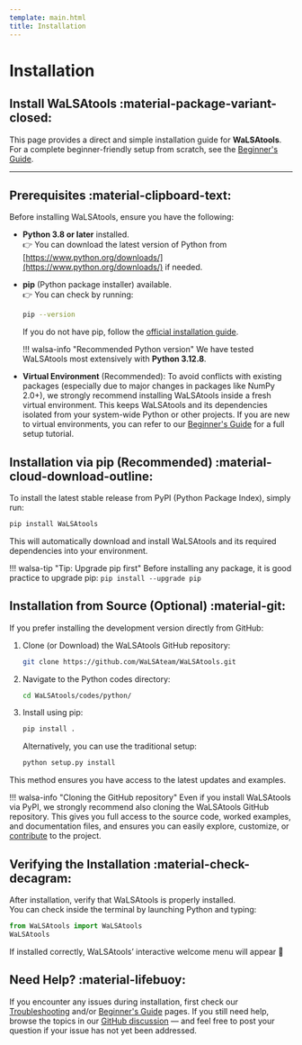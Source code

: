 ```yaml
---
template: main.html
title: Installation
---
```


# Installation

## Install WaLSAtools :material-package-variant-closed:

This page provides a direct and simple installation guide for **WaLSAtools**.    
For a complete beginner-friendly setup from scratch, see the [Beginner's Guide](https://walsa.tools/python/beginner-friendly-guide/).

---

## Prerequisites :material-clipboard-text:

Before installing WaLSAtools, ensure you have the following:

- **Python 3.8 or later** installed.  
  👉 You can download the latest version of Python from [https://www.python.org/downloads/](https://www.python.org/downloads/) if needed.

- **pip** (Python package installer) available.  
  👉 You can check by running:
    ```bash
    pip --version
    ```
    If you do not have pip, follow the [official installation guide](https://pip.pypa.io/en/stable/installation/).

    !!! walsa-info "Recommended Python version"
        We have tested WaLSAtools most extensively with **Python 3.12.8**.

- **Virtual Environment** (Recommended):
    To avoid conflicts with existing packages (especially due to major changes in packages like NumPy 2.0+),
    we strongly recommend installing WaLSAtools inside a fresh virtual environment.
    This keeps WaLSAtools and its dependencies isolated from your system-wide Python or other projects.
    If you are new to virtual environments, you can refer to our [Beginner's Guide](https://walsa.tools/python/beginner-friendly-guide/) for a full setup tutorial.

## Installation via pip (Recommended) :material-cloud-download-outline:

To install the latest stable release from PyPI (Python Package Index), simply run:
```bash
pip install WaLSAtools
```
This will automatically download and install WaLSAtools and its required dependencies into your environment.

!!! walsa-tip "Tip: Upgrade pip first"
    Before installing any package, it is good practice to upgrade pip:
    ```
    pip install --upgrade pip
    ```

## Installation from Source (Optional) :material-git:

If you prefer installing the development version directly from GitHub:

1. Clone (or Download) the WaLSAtools GitHub repository:
    ```bash
    git clone https://github.com/WaLSAteam/WaLSAtools.git
    ```

2. Navigate to the Python codes directory:
    ```bash
    cd WaLSAtools/codes/python/
    ```

3. Install using pip:
    ```bash
    pip install .
    ```
    Alternatively, you can use the traditional setup:
    ```bash
    python setup.py install
    ```

This method ensures you have access to the latest updates and examples.

!!! walsa-info "Cloning the GitHub repository"
    Even if you install WaLSAtools via PyPI, we strongly recommend also cloning the WaLSAtools GitHub repository. This gives you full access to the source code, worked examples, and documentation files, and ensures you can easily explore, customize, or [contribute](https://walsa.tools/contribution/) to the project.

## Verifying the Installation :material-check-decagram:

After installation, verify that WaLSAtools is properly installed.    
You can check inside the terminal by launching Python and typing:  
```python
from WaLSAtools import WaLSAtools
WaLSAtools
```
If installed correctly, WaLSAtools’ interactive welcome menu will appear 🎉

## Need Help? :material-lifebuoy:

If you encounter any issues during installation, first check our [Troubleshooting](https://walsa.tools/python/troubleshooting/) and/or [Beginner's Guide](https://walsa.tools/python/beginner-friendly-guide/) pages.
If you still need help, browse the topics in our [GitHub discussion](https://github.com/WaLSAteam/WaLSAtools/discussions) — and feel free to post your question if your issue has not yet been addressed.
 
 <br>
 